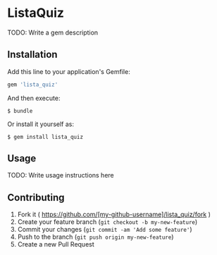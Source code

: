 # ListaQuiz

TODO: Write a gem description

## Installation

Add this line to your application's Gemfile:

```ruby
gem 'lista_quiz'
```

And then execute:

    $ bundle

Or install it yourself as:

    $ gem install lista_quiz

## Usage

TODO: Write usage instructions here

## Contributing

1. Fork it ( https://github.com/[my-github-username]/lista_quiz/fork )
2. Create your feature branch (`git checkout -b my-new-feature`)
3. Commit your changes (`git commit -am 'Add some feature'`)
4. Push to the branch (`git push origin my-new-feature`)
5. Create a new Pull Request

